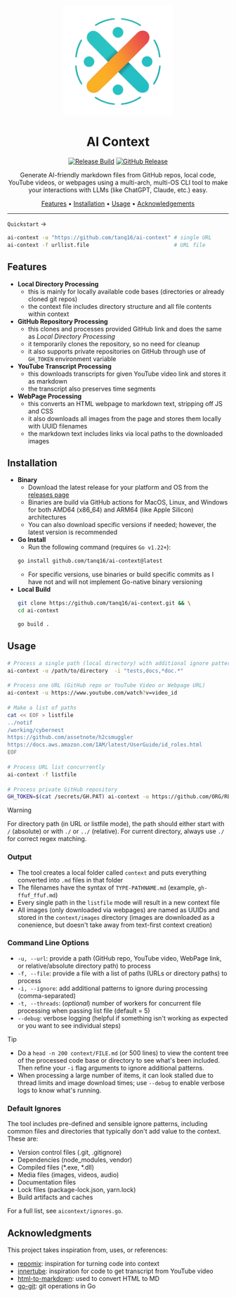 <div align="center">

<img src=".github/assets/logo.png" alt="AI Context Logo" width="250"/>

<h1>AI Context</h1>

[![Release Build](https://github.com/tanq16/ai-context/actions/workflows/build-release.yml/badge.svg)](https://github.com/tanq16/ai-context/actions/workflows/build-release.yml)
[![GitHub Release](https://img.shields.io/github/v/release/tanq16/ai-context)](https://github.com/Tanq16/ai-context/releases/latest)

Generate AI-friendly markdown files from GitHub repos, local code, YouTube videos, or webpages using a multi-arch, multi-OS CLI tool to make your interactions with LLMs (like ChatGPT, Claude, etc.) easy.

<a href="#features">Features</a> &bull; <a href="#installation">Installation</a> &bull; <a href="#usage">Usage</a> &bull; <a href="#acknowledgments">Acknowledgements</a>

</div>

---

`Quickstart` &rarr;

```bash
ai-context -u "https://github.com/tanq16/ai-context" # single URL
ai-context -f urllist.file                           # URL file
```

## Features

- **Local Directory Processing**
    - this is mainly for locally available code bases (directories or already cloned git repos)
    - the context file includes directory structure and all file contents within context
- **GitHub Repository Processing**
    - this clones and processes provided GitHub link and does the same as *Local Directory Processing*
    - it temporarily clones the repository, so no need for cleanup
    - it also supports private repositories on GitHub through use of `GH_TOKEN` environment variable
- **YouTube Transcript Processing**
    - this downloads transcripts for given YouTube video link and stores it as markdown
    - the transcript also preserves time segments
- **WebPage Processing**
    - this converts an HTML webpage to markdown text, stripping off JS and CSS
    - it also downloads all images from the page and stores them locally with UUID filenames
    - the markdown text includes links via local paths to the downloaded images

## Installation

- **Binary**
    - Download the latest release for your platform and OS from the [releases page](https://github.com/tanq16/ai-context/releases)
    - Binaries are build via GitHub actions for MacOS, Linux, and Windows for both AMD64 (x86_64) and ARM64 (like Apple Silicon) architectures
    - You can also download specific versions if needed; however, the latest version is recommended
- **Go Install**
    - Run the following command (requires `Go v1.22+`):
    ```bash
    go install github.com/tanq16/ai-context@latest
    ```
    - For specific versions, use binaries or build specific commits as I have not and will not implement Go-native binary versioning
- **Local Build**
    ```bash
    git clone https://github.com/tanq16/ai-context.git && \
    cd ai-context
    ```
    ```bash
    go build .
    ```

## Usage

```bash
# Process a single path (local directory) with additional ignore patterns
ai-context -u /path/to/directory  -i "tests,docs,*doc.*"

# Process one URL (GitHub repo or YouTube Video or Webpage URL)
ai-context -u https://www.youtube.com/watch?v=video_id

# Make a list of paths
cat << EOF > listfile
../notif
/working/cybernest
https://github.com/assetnote/h2csmuggler
https://docs.aws.amazon.com/IAM/latest/UserGuide/id_roles.html
EOF

# Process URL list concurrently
ai-context -f listfile

# Process private GitHub repository
GH_TOKEN=$(cat /secrets/GH.PAT) ai-context -u https://github.com/ORG/REPO
```

> [!WARNING]
> For directory path (in URL or listfile mode), the path should either start with `/` (absolute) or with `./` or `../` (relative). For current directory, always use `./` for correct regex matching.

### Output

- The tool creates a local folder called `context` and puts everything converted into `.md` files in that folder
- The filenames have the syntax of `TYPE-PATHNAME.md` (example, `gh-ffuf_ffuf.md`)
- Every single path in the `listfile` mode will result in a new context file
- All images (only downloaded via webpages) are named as UUIDs and stored in the `context/images` directory (images are downloaded as a conenience, but doesn't take away from text-first context creation)

### Command Line Options

- `-u, --url`: provide a path (GitHub repo, YouTube video, WebPage link, or relative/absolute directory path) to process
- `-f, --file`: provide a file with a list of paths (URLs or directory paths) to process
- `-i, --ignore`: add additional patterns to ignore during processing (comma-separated)
- `-t, --threads`: (*optional*) number of workers for concurrent file processing when passing list file (default = 5)
- `--debug`: verbose logging (helpful if something isn't working as expected or you want to see individual steps)

> [!TIP]
> - Do a `head -n 200 context/FILE.md` (or 500 lines) to view the content tree of the processed code base or directory to see what's been included. Then refine your `-i` flag arguments to ignore additional patterns.
> - When processing a large number of items, it can look stalled due to thread limits and image download times; use `--debug` to enable verbose logs to know what's running.

### Default Ignores

The tool includes pre-defined and sensible ignore patterns, including common files and directories that typically don't add value to the context. These are:

- Version control files (.git, .gitignore)
- Dependencies (node_modules, vendor)
- Compiled files (*.exe, *.dll)
- Media files (images, videos, audio)
- Documentation files
- Lock files (package-lock.json, yarn.lock)
- Build artifacts and caches

For a full list, see `aicontext/ignores.go`.

## Acknowledgments

This project takes inspiration from, uses, or references:

- [repomix](https://github.com/yamadashy/repomix): inspiration for turning code into context
- [innertube](https://github.com/tombulled/innertube): inspiration for code to get transcript from YouTube video
- [html-to-markdown](https://github.com/JohannesKaufmann/html-to-markdown/v2): used to convert HTML to MD
- [go-git](https://github.com/go-git/go-git/tree/main): git operations in Go
